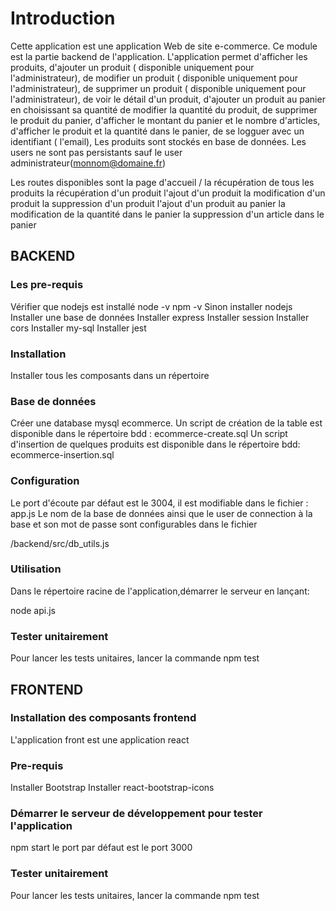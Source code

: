 
# Introduction 
Cette application est une application Web de site e-commerce.
Ce module est la partie backend de l'application.
L'application permet 
    d'afficher les produits, 
    d'ajouter un produit ( disponible uniquement pour l'administrateur),
    de modifier un produit ( disponible uniquement pour l'administrateur),
    de supprimer un produit ( disponible uniquement pour l'administrateur),
    de voir le détail d'un produit,
    d'ajouter un produit au panier en choisissant sa quantité
    de modifier la quantité du produit,
    de supprimer le produit du panier,
    d'afficher le montant du panier et le nombre d'articles,
    d'afficher le produit et la quantité dans le panier,
    de se logguer avec un identifiant ( l'email),
Les produits sont stockés en base de données.
Les users ne sont pas persistants sauf le user administrateur(monnom@domaine.fr)

Les routes disponibles sont 
    la page d'accueil /
    la récupération de tous les produits 
    la récupération d'un produit 
    l'ajout d'un produit
    la modification d'un produit
    la suppression d'un produit
    l'ajout d'un produit au panier
    la modification de la quantité dans le panier
    la suppression d'un article dans le panier
## BACKEND
### Les pre-requis

Vérifier que nodejs est installé
    node -v
    npm -v
Sinon installer nodejs
Installer une base de données
Installer express
Installer session
Installer cors
Installer my-sql
Installer jest

### Installation

Installer tous les composants dans un répertoire 

### Base de données

Créer une database mysql ecommerce.
Un script de création de la table est disponible dans le répertoire bdd :
ecommerce-create.sql
Un script d'insertion de quelques produits est disponible dans le répertoire bdd:
ecommerce-insertion.sql

### Configuration

Le port d'écoute par défaut est le 3004, il est modifiable dans le fichier : app.js
Le nom de la base de données ainsi que le user de connection à la base et son mot de passe sont configurables dans le fichier

/backend/src/db_utils.js


### Utilisation

Dans le répertoire racine de l'application,démarrer le serveur en lançant:

node api.js

### Tester unitairement
Pour lancer les tests unitaires, lancer la commande npm test

## FRONTEND
### Installation des composants frontend
L'application front est une application react

### Pre-requis
Installer Bootstrap
Installer react-bootstrap-icons

### Démarrer le serveur de développement pour tester l'application
npm start
le port par défaut est le port 3000

### Tester unitairement
Pour lancer les tests unitaires, lancer la commande npm test

